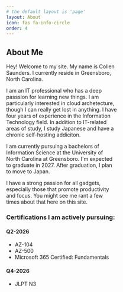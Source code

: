 ```yaml
---
# the default layout is 'page'
layout: About
icon: fas fa-info-circle
order: 4
---
```


<div style="width: 300px;">

## About Me

Hey! Welcome to my site. My name is Collen Saunders. I currently reside in Greensboro, North Carolina. 

I am an IT professional who has a deep passsion for learning new things. I am particularly interested in cloud archetecture, though I can really get lost in anything. I have four years of experience in the Information Technology field. In addition to IT-related areas of study, I study Japanese and have a chronic self-hosting addiciton. 

I am currently pursuing a bachelors of Information Science at the University of North Carolina at Greensboro. I'm expected to graduate in 2027. After graduation, I plan to move to Japan. 

I have a strong passion for all gadgets, especially those that promote productivity and focus. You might see me rant a few times about that here on this site. 

### Certifications I am actively pursuing: 

#### Q2-2026
- AZ-104 
- AZ-500
- Microsoft 365 Certified: Fundamentals

#### Q4-2026
- JLPT N3
</div>

